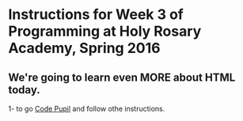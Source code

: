 # Instructions for Week 3 of Programming at Holy Rosary Academy, Spring 2016



## We're going to learn even MORE about HTML today. 

1- to go [Code Pupil](http://codepupil.com/) and follow othe instructions.